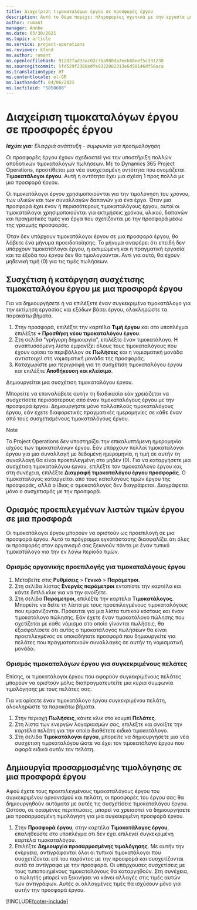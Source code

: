 ```yaml
---
title: Διαχείριση τιμοκαταλόγων έργου σε προσφορές έργου
description: Αυτό το θέμα παρέχει πληροφορίες σχετικά με την εργασία με τιμοκαταλόγους έργου σε προσφορές.
author: rumant
manager: Annbe
ms.date: 03/30/2021
ms.topic: article
ms.service: project-operations
ms.reviewer: kfend
ms.author: rumant
ms.openlocfilehash: 912d2fad33ac02c3ba980da7eeb88eef5c331230
ms.sourcegitcommit: 5fd529f2308edfe9322082313e6d50146df56aca
ms.translationtype: HT
ms.contentlocale: el-GR
ms.lasthandoff: 04/06/2021
ms.locfileid: "5858608"
---
```

# <a name="manage-project-price-lists-on-project-quotes"></a>Διαχείριση τιμοκαταλόγων έργου σε προσφορές έργου 

_**Ισχύει για:** Ελαφριά ανάπτυξη - συμφωνία για προτιμολόγηση_

Οι προσφορές έργου έχουν σχεδιαστεί για την υποστήριξη πολλών αποδοτικών τιμοκαταλόγων πωλήσεων. Με το Dynamics 365 Project Operations, προστίθεται μια νέα συσχετισμένη οντότητα που ονομάζεται **Τιμοκατάλογοι έργου**. Αυτή η οντότητα έχει μια σχέση 1 προς πολλά με μια προσφορά έργου.

Οι τιμοκατάλογοι έργου χρησιμοποιούνται για την τιμολόγηση του χρόνου, των υλικών και των συναλλαγών δαπανών για ένα έργο. Όταν μια προσφορά έχει έναν ή περισσότερους τιμοκαταλόγους έργου, αυτοί οι τιμοκατάλογοι χρησιμοποιούνται για εκτιμήσεις χρόνου, υλικού, δαπανών και πραγματικές τιμές για έργα που σχετίζονται με την προσφορά μέσω της γραμμής προσφοράς.

Όταν δεν υπάρχουν τιμοκατάλογοι έργου σε μια προσφορά έργου, θα λάβετε ένα μήνυμα προειδοποίησης. Το μήνυμα αναφέρει ότι επειδή δεν υπάρχουν τιμοκατάλογοι έργου, η εκτιμώμενη και η πραγματική εργασία και τα έξοδα του έργου δεν θα τιμολογούνται. Αντί για αυτό, θα έχουν μηδενική τιμή (0) για τις τιμές πωλήσεων.

## <a name="associate-or-disassociate-a-project-price-list-on-a-project-quote"></a>Συσχέτιση ή κατάργηση συσχέτισης τιμοκαταλόγου έργου με μια προσφορά έργου

Για να δημιουργήσετε ή να επιλέξετε έναν συγκεκριμένο τιμοκατάλογο για την εκτίμηση εργασίας και εξόδων βάσει έργου, ολοκληρώστε τα παρακάτω βήματα.

1. Στην προσφορά, επιλέξτε την καρτέλα **Τιμή έργου** και στο υποπλέγμα επιλέξτε **+ Προσθήκη νέου τιμοκαταλόγου έργου**.
2. Στη σελίδα "γρήγορη δημιουργία", επιλέξτε έναν τιμοκατάλογο. Η αναπτυσσόμενη λίστα εμφανίζει όλους τους τιμοκαταλόγους που έχουν ορίσει το περιβάλλον σε **Πωλήσεις** και η νομισματική μονάδα αντιστοιχεί στη νομισματική μονάδα της προσφοράς.
4. Καταχωρίστε μια περιγραφή για τη συσχέτιση τιμοκαταλόγου έργου και επιλέξτε **Αποθήκευση και κλείσιμο**.

Δημιουργείται μια συσχέτιση τιμοκαταλόγου έργου.

Μπορείτε να επαναλάβετε αυτήν τη διαδικασία εάν χρειάζεται να συσχετίσετε περισσότερους από έναν τιμοκαταλόγους έργου με την προσφορά έργου. Δημιουργήστε μόνο πολλαπλούς τιμοκαταλόγους έργου, εάν έχετε διαφορετικές πραγματικές ημερομηνίες σε κάθε έναν από τους συσχετισμένους τιμοκαταλόγους έργου.

> [!NOTE]
> Το Project Operations δεν υποστηρίζει την επικαλυπτόμενη ημερομηνία ισχύος των τιμοκαταλόγων έργου. Εάν υπάρχουν πολλοί τιμοκατάλογοι έργου για μια συναλλαγή με δεδομένη ημερομηνία, η τιμή σε αυτήν τη συναλλαγή θα είναι προεπιλεγμένη στο μηδέν (0).
Για να καταργήσετε μια συσχέτιση τιμοκαταλόγου έργου, επιλέξτε τον τιμοκατάλογο έργου και, στη συνέχεια, επιλέξτε **Διαγραφή τιμοκαταλόγου έργου προσφοράς**. Ο τιμοκατάλογος καταργείται από τους καταλόγους τιμών έργου της προσφοράς, αλλά ο ίδιος ο τιμοκατάλογος δεν διαγράφεται. Διαγράφεται μόνο ο συσχετισμός με την προσφορά.

## <a name="set-up-default-project-price-lists-on-a-quote"></a>Ορισμός προεπιλεγμένων λιστών τιμών έργου σε μια προσφορά

Οι τιμοκατάλογοι έργου μπορούν να οριστούν ως προεπιλογή σε μια προσφορά έργου. Αυτό το πρόγραμμα εγκατάστασης διασφαλίζει ότι όλες οι προσφορές στον οργανισμό σας ξεκινούν πάντα με έναν τυπικό τιμοκατάλογο για την εν λόγω περίοδο τιμών.

### <a name="set-up-organizational-default-for-project-price-lists"></a>Ορισμός οργανικής προεπιλογής για τιμοκαταλόγους έργου

1. Μεταβείτε στις **Ρυθμίσεις** > **Γενικό** > **Παράμετροι**.
2. Στη σελίδα λίστας **Ενεργές παράμετροι** εντοπίστε την καρτέλα και κάντε διπλό κλικ για να την ανοίξετε. 
3. Στη σελίδα **Παράμετροι**, επιλέξτε την καρτέλα **Τιμοκατάλογος**. Μπορείτε να δείτε τη λίστα με τους προεπιλεγμένους τιμοκαταλόγους που εμφανίζονται. Πρόκειται για μια λίστα τυπικού κόστους και έναν τιμοκατάλογο πώλησης. Εάν έχετε έναν τιμοκατάλογο πώλησης που σχετίζεται με κάθε νόμισμα στο οποίο γίνονται πωλήσεις, θα εξασφαλίσετε ότι αυτός ο τιμοκατάλογος πωλήσεων θα είναι προεπιλεγμένος σε οποιαδήποτε προσφορά που δημιουργείτε για πελάτες που πραγματοποιούν συναλλαγές σε αυτήν τη νομισματική μονάδα.

### <a name="set-up-customer-specific-project-price-lists"></a>Ορισμός τιμοκαταλόγων έργου για συγκεκριμένους πελάτες

Επίσης, οι τιμοκατάλογοι έργου που αφορούν συγκεκριμένους πελάτες μπορούν να οριστούν μόλις διαπραγματευτείτε μια κύρια συμφωνία τιμολόγησης με τους πελάτες σας.

Για να ορίσετε έναν τιμοκατάλογο έργου συγκεκριμένου πελάτη, ολοκληρώστε τα παρακάτω βήματα.

1. Στην περιοχή **Πωλήσεις**, κάντε κλικ στο κουμπί **Πελάτες**.
2. Στη λίστα των ενεργών λογαριασμών σας, επιλέξτε και ανοίξτε την καρτέλα πελάτη για την οποία διαθέτετε ειδικό τιμοκατάλογο.
3. Στη σελίδα **Τιμοκατάλογοι έργου**, μπορείτε να δημιουργήσετε μια νέα συσχέτιση τιμοκαταλόγου ώστε να έχει τον τιμοκατάλογο έργου που αφορά ειδικά αυτόν τον πελάτη.

## <a name="create-custom-pricing-on-a-project-quote"></a>Δημιουργία προσαρμοσμένης τιμολόγησης σε μια προσφορά έργου

Αφού έχετε τους προεπιλεγμένους τιμοκαταλόγους έργου του συγκεκριμένου οργανισμού και πελάτη, οι προσφορές του έργου σας θα δημιουργηθούν αυτόματα με αυτές τις συσχετίσεις τιμοκαταλόγου έργου. Ωστόσο, σε ορισμένες περιπτώσεις, μπορεί να χρειαστεί να δημιουργήσετε μια προσαρμοσμένη τιμολόγηση για μια συγκεκριμένη προσφορά έργου. 

1. Στην **Προσφορά έργου**, στην καρτέλα **Τιμοκατάλογος έργου**, επαληθεύστε στο υποπλέγμα ότι δεν έχει επιλεγεί συγκεκριμένη καρτέλα τιμοκαταλόγου.
2. Επιλέξτε **Δημιουργία προσαρμοσμένης τιμολόγησης**. Με αυτήν την ενέργεια, αντιγράφονται όλοι οι τυπικοί τιμοκατάλογοι που συσχετίζονται επί του παρόντος με την προσφορά και συσχετίζονται αυτά τα αντίγραφα με την προσφορά. Οι υπάρχουσες συσχετίσεις με τους τυποποιημένους τιμοκαταλόγους θα καταργηθούν. Στη συνέχεια, ο πωλητής μπορεί να ξεκινήσει να κάνει αλλαγές στις τιμές αυτών των αντιγράφων. Αυτές οι αλλαγμένες τιμές θα ισχύσουν μόνο για αυτήν την προσφορά έργου.


[!INCLUDE[footer-include](../../includes/footer-banner.md)]
